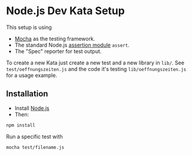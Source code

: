 # Node.js Dev Kata Setup

This setup is using

- [Mocha](http://visionmedia.github.io/mocha/) as the testing framework.
- The standard Node.js [assertion module](http://nodejs.org/api/assert.html) `assert`.
- The "Spec" reporter for test output.

To create a new Kata just create a new test and a new library in `lib/`. See `test/oeffnungszeiten.js` and the code it's testing `lib/oeffnungszeiten.js` for a usage example.

## Installation

- Install [Node.js](http://nodejs.org)
- Then:

```Bash
npm install
```

Run a specific test with

```Bash
mocha test/filename.js
```
